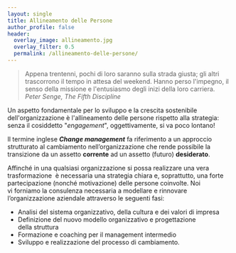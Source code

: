 ```yaml
---
layout:	single
title: Allineamento delle Persone
author_profile: false
header: 
  overlay_image: allineamento.jpg
  overlay_filter: 0.5
  permalink: /allineamento-delle-persone/
---
```


>Appena trentenni, pochi di loro saranno sulla strada giusta; gli altri trascorrono il tempo in attesa del weekend. Hanno perso l'impegno, il senso della missione e l'entusiasmo degli inizi della loro carriera.
<cite>Peter Senge, The Fifth Discipline</cite>

Un aspetto fondamentale per lo sviluppo e la crescita sostenibile dell'organizzazione è l'allineamento delle persone rispetto alla strategia: senza il cosiddetto "<em>engagement</em>", oggettivamente, si va poco lontano!

Il termine inglese <em><strong>Change management</strong></em> fa riferimento a un approccio strutturato al cambiamento nell’organizzazione che rende possibile la transizione da un assetto <strong>corrente</strong> ad un assetto (futuro) <strong>desiderato</strong>.

Affinché in una qualsiasi organizzazione si possa realizzare una vera trasformazione  è necessaria una strategia chiara e, soprattutto, una forte partecipazione (nonché motivazione) delle persone coinvolte. Noi vi forniamo la consulenza necessaria a modellare e rinnovare l’organizzazione aziendale attraverso le seguenti fasi:
<ul>
 	<li>Analisi del sistema organizzativo, della cultura e dei valori di impresa</li>
 	<li>Definizione del nuovo modello organizzativo e progettazione della struttura</li>
 	<li>Formazione e coaching per il management intermedio</li>
 	<li>Sviluppo e realizzazione del processo di cambiamento.</li>
</ul>
